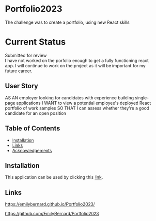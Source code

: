 # Portfolio2023
 The challenge was to create a portfolio, using new React skills

# Current Status
Submitted for review
<br>
I have not worked on the porfolio enough to get a fully functioning react app. I will continue to work on the project as it will be important for my future career.

## User Story
AS AN employer looking for candidates with experience building single-page applications
I WANT to view a potential employee's deployed React portfolio of work samples
SO THAT I can assess whether they're a good candidate for an open position

## Table of Contents

- [Installation](#installation)
- [Links](#links)
- [Acknowledgements](#acknowledgements)



## Installation
This application can be used by clicking this [link](https://emilybernard.github.io/Portfolio2023/).
<br>


## Links
https://emilybernard.github.io/Portfolio2023/
<br>

https://github.com/EmilyBernard/Portfolio2023
<br>


